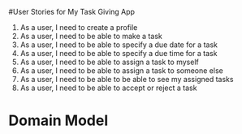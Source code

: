 #User Stories for My Task Giving App

1. As a user, I need to create a profile
2. As a user, I need to be able to make a task
3. As a user, I need to be able to specify a due date for a task
4. As a user, I need to be able to specify a due time for a task
5. As a user, I need to be able to assign a task to myself
6. As a user, I need to be able to assign a task to someone else
7. As a user, I need to be able to be able to see my assigned tasks
8. As a user, I need to be able to accept or reject a task


# Domain Model

##

